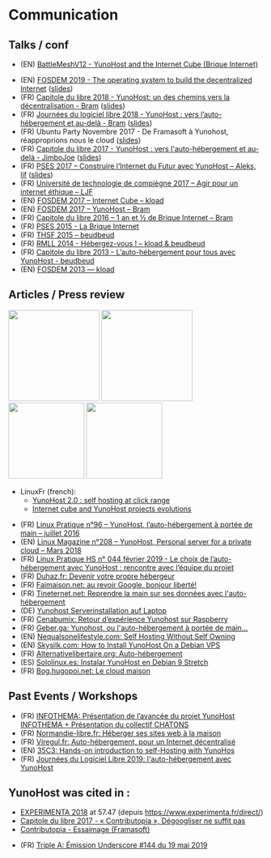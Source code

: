 # Communication

## Talks / conf

- (EN) [BattleMeshV12 - YunoHost and the Internet Cube (Brique Internet)](https://www.battlemesh.org/BattleMeshV12/Events#YunoHost_and_the_Internet_Cube_.28Brique_Internet.29)
* (EN) [FOSDEM 2019 - The operating system to build the decentralized Internet](https://cinema.yunohost.support/videos/watch/1eb49594-0283-4a01-8691-3817a3cb31e6) ([slides](https://github.com/YunoHost/yunohost-fosdem-2019))
* (FR) [Capitole du libre 2018 - YunoHost: un des chemins vers la décentralisation - Bram](https://www.youtube.com/watch?v=OEXEStoOYpw) ([slides](https://psycojoker.github.io/yunohost-cdl-2018/))
* (FR) [Journées du logiciel libre 2018 - YunoHost : vers l’auto-hébergement et au-delà - Bram](https://www.videos-libr.es/videos/watch/45b48b1e-1b10-4e09-b29a-a404bd42c5d0) ([slides](https://psycojoker.github.io/yunohost-jdll-2018/))
* (FR) Ubuntu Party Novembre 2017 - De Framasoft à Yunohost, réapproprions nous le cloud ([slides](https://blog.genma.fr/?De-Framasoft-a-Yunohost-reapproprions-nous-le-cloud))
* (FR) [Capitole du libre 2017 - YunoHost : vers l'auto-hébergement et au-delà - JimboJoe](https://2017.capitoledulibre.org/programme/#yunohost-vers-lauto-hebergement-et-au-dela) ([slides](https://github.com/YunoHost/yunohost-cdl-2017/raw/master/YunoHost-CDL2017.pdf))
* (FR) [PSES 2017 – Construire l’Internet du Futur avec YunoHost – Aleks, ljf](https://data.passageenseine.org/2017/aleks-ljf_internet-futur-yunohost.webm) ([slides](https://data.passageenseine.org/2017/aleks-ljf_internet-futur-yunohost.pdf))
* (FR) [Université de technologie de compiègne 2017 – Agir pour un internet éthique – LJF](http://webtv.utc.fr/watch_video.php?v=O34AA7RBR1AH)
* (EN) [FOSDEM 2017 – Internet Cube – kload](https://archive.fosdem.org/2017/schedule/event/internet_cube/)
* (EN) [FOSDEM 2017 – YunoHost – Bram](https://archive.fosdem.org/2017/schedule/event/yunohost/)
* (FR) [Capitole du libre 2016 – 1 an et ½ de Brique Internet – Bram](http://videos2016.capitoledulibre.org/communaute-du-libre/bram-1-an-et-demi-de-brique-internet.mp4)
* (FR) [PSES 2015 - La Brique Internet](http://www.youtube.com/watch?v=NCRn0yRfkIE)
* (FR) [THSF 2015 – beudbeud](https://vimeo.com/128055751)
* (FR) [RMLL 2014 - Hébergez-vous ! – kload & beudbeud]()
* (FR) [Capitole du libre 2013 - L’auto-hébergement pour tous avec YunoHost - beudbeud](http://2013.capitoledulibre.org/conferences/internet-libre/lauto-hebergement-pour-tous-avec-yunohost.html)
* (EN) [FOSDEM 2013 — kload](https://www.youtube.com/watch?v=siN1OLAgGJk)

## Articles / Press review

<a href="https://linuxfr.org/news/yunohost-2-0-l-auto-hebergement-a-portee-de-clic"><img src="/images/Linuxfr.png" width=180></a>
<a href="https://linuxfr.org/news/yunohost-2-0-l-auto-hebergement-a-portee-de-clic"><img src="/images/Linuxfr.png" width=180></a>
<a href="https://www.linux-pratique.com/2016/07/et-si-vous-passiez-a-lauto-hebergement/"><img src="/images/linux-pratique-96.jpg" width=150 /></a>
<a href="http://www.linux-magazine.com/Issues/2018/208/YunoHost"><img src="/images/linux-magazine-208.jpg" width=150 /></a>
* LinuxFr (french):
  - [YunoHost 2.0 : self hosting at click range](https://linuxfr.org/news/yunohost-2-0-l-auto-hebergement-a-portee-de-clic)
  - [Internet cube and YunoHost projects evolutions](https://linuxfr.org/news/evolutions-des-projets-la-brique-internet-et-yunohost-des-versions-2-2-2-4-et-2-5)
- (FR) [Linux Pratique n°96 – YunoHost, l’auto-hébergement à portée de main – juillet 2016](http://connect.ed-diamond.com/Linux-Pratique/LP-096/YunoHost-l-auto-hebergement-a-portee-de-main)
- (EN) [Linux Magazine n°208 – YunoHost, Personal server for a private cloud – Mars 2018](http://www.linux-magazine.com/Issues/2018/208/YunoHost)
- (FR) [Linux Pratique HS n° 044 février 2019 - Le choix de l’auto-hébergement avec YunoHost : rencontre avec l’équipe du projet](https://connect.ed-diamond.com/Linux-Pratique/LPHS-044/Le-choix-de-l-auto-hebergement-avec-YunoHost-rencontre-avec-l-equipe-du-projet)
- (FR) [Duhaz.fr: Devenir votre propre hébergeur](https://www.duhaz.fr/blog/devenir-votre-propre-h%C3%A9bergeur/)
- (FR) [Faimaison.net: au revoir Google, bonjour liberté!](https://www.faimaison.net/actualites/chatons-leprette-mai2019.html)
- (FR) [Tineternet.net: Reprendre la main sur ses données avec l'auto-hébergement](https://www.tinternet.net/article/2019/05/dossier-reprendre-la-main-sur-ses-donnees-avec-lauto-hebergement)
- (DE) [Yunohost Serverinstallation auf Laptop](https://www.giammi.com/2019/04/19/yunohost-serverinstallation-auf-laptop/)
- (FR) [Cenabumix: Retour d’expérience Yunohost sur Raspberry](https://wiki.cenabumix.org/wordpress/2018/03/17/retour-dexperience-yunohost-sur-raspberry/)
- (FR) [Geber.ga: Yunohost, ou l'auto-hébergement à portée de main...](https://www.geber.ga/yunohost-ou-l-auto-hebergement-a-portee-de-main/)
- (EN) [Nequalsonelifestyle.com: Self Hosting Without Self Owning](https://www.nequalsonelifestyle.com/2019/05/04/self-hosting-without-self-owning/)
- (EN) [Skysilk.com: How to Install YunoHost On a Debian VPS](https://www.skysilk.com/blog/2019/how-to-install-yunohost-on-a-debian-vps/)
- (FR) [Alternativelibertaire.org: Auto-hébergement](https://www.alternativelibertaire.org/?Auto-hebergement-1-Un-serveur-a-mon-seul-service)
- (ES) [Sololinux.es: Instalar YunoHost en Debian 9 Stretch](https://www.sololinux.es/instalar-yunohost-en-debian-9-stretch/)
- (FR) [Bog.hugopoi.net: Le cloud maison](https://blog.hugopoi.net/2019/03/30/le-cloud-maison/)

## Past Events / Workshops

- (FR) [INFOTHEMA: Présentation de l’avancée du projet YunoHost INFOTHEMA + Présentation du collectif CHATONS](https://www.infothema.fr/begard-samedi-22-juin-2019-seance-infothema/)
- (FR) [Normandie-libre.fr: Héberger ses sites web à la maison](https://normandie-libre.fr/heberger-ses-sites-web-a-la-maison/)
- (FR) [Viregul.fr: Auto-hébergement, pour un Internet décentralisé](https://viregul.fr/auto-hebergement-pour-un-internet-decentralise-le-samedi-25-mai-2019/)
- (EN) [35C3: Hands-on introduction to self-Hosting with YunoHos](https://events.ccc.de/congress/2018/wiki/index.php/Session:Hands-on_introduction_to_self-Hosting_with_YunoHost)
- (FR) [Journées du Logiciel Libre 2019: l'auto-hébergement avec YunoHost](https://pretalx.jdll.org/jdll2019/talk/88GSPH/)

## YunoHost was cited in :

* [EXPERIMENTA 2018](https://livestream.com/accounts/26482307/events/8034656/player?width=960&height=540&enableInfoAndActivity=true&defaultDrawer=&autoPlay=true&mute=false) at 57.47 (depuis https://www.experimenta.fr/direct/)
* [Capitole du libre 2017 - « Contributopia », Dégoogliser ne suffit pas](https://www.youtube.com/watch?v=ip6_VMkWpr8&feature=youtu.be&t=4793)
* [Contributopia - Essaimage (Framasoft)](https://contributopia.org/fr/essaimage/)
- (FR) [Triple A: Émission Underscore #144 du 19 mai 2019](https://www.triplea.fr/blog/podcast/emission-underscore-144-du-19-mai-2019/)
